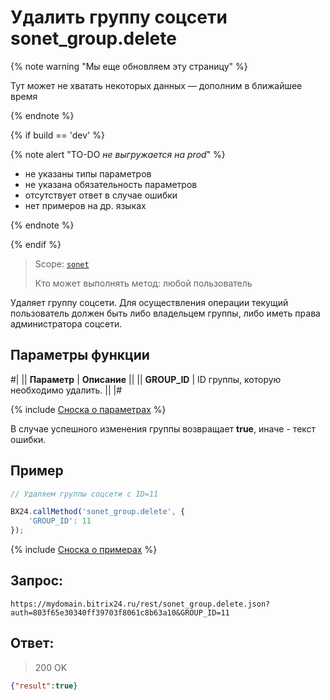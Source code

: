 # Удалить группу соцсети sonet_group.delete

{% note warning "Мы еще обновляем эту страницу" %}

Тут может не хватать некоторых данных — дополним в ближайшее время

{% endnote %}

{% if build == 'dev' %}

{% note alert "TO-DO _не выгружается на prod_" %}

- не указаны типы параметров
- не указана обязательность параметров
- отсутствует ответ в случае ошибки
- нет примеров на др. языках

{% endnote %}

{% endif %}

> Scope: [`sonet`](../scopes/permissions.md)
>
> Кто может выполнять метод: любой пользователь

Удаляет группу соцсети. Для осуществления операции текущий пользователь должен быть либо владельцем группы, либо иметь права администратора соцсети.

## Параметры функции

#|
|| **Параметр** | **Описание** ||
|| **GROUP_ID** | ID группы, которую необходимо удалить. ||
|#

{% include [Сноска о параметрах](../../_includes/required.md) %}

В случае успешного изменения группы возвращает **true**, иначе - текст ошибки.

## Пример

```js
// Удаляем группы соцсети с ID=11

BX24.callMethod('sonet_group.delete', {
    'GROUP_ID': 11
});
```
{% include [Сноска о примерах](../../_includes/examples.md) %}

## Запрос:

```http
https://mydomain.bitrix24.ru/rest/sonet_group.delete.json?auth=803f65e30340ff39703f8061c8b63a10&GROUP_ID=11
```

## Ответ:

>200 OK

```json
{"result":true}
```